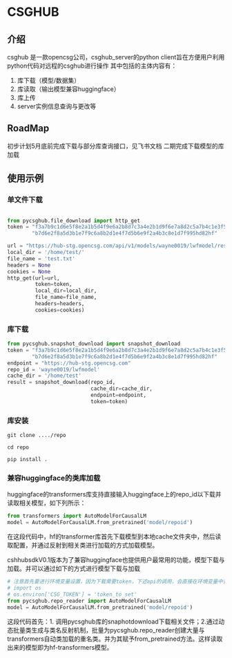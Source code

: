 # CSGHUB
## 介绍
csghub 是一款opencsg公司，csghub_server的python client旨在方便用户利用python代码对远程的csghub进行操作
其中包括的主体内容有：
1. 库下载（模型/数据集）
2. 库读取（输出模型兼容huggingface）
3. 库上传
4. server实例信息查询与更改等


## RoadMap
初步计划5月底前完成下载与部分库查询接口，见飞书文档
二期完成下载模型的库加载


## 使用示例

### 单文件下载

```python

from pycsghub.file_download import http_get
token = "f3a7b9c1d6e5f8e2a1b5d4f9e6a2b8d7c3a4e2b1d9f6e7a8d2c5a7b4c1e3f5b8a1d4f9" + \
        "b7d6e2f8a5d3b1e7f9c6a8b2d1e4f7d5b6e9f2a4b3c8e1d7f995hd82hf"

url = "https://hub-stg.opencsg.com/api/v1/models/wayne0019/lwfmodel/resolve/lfsfile.bin"
local_dir = '/home/test/'
file_name = 'test.txt'
headers = None
cookies = None
http_get(url=url,
         token=token,
         local_dir=local_dir,
         file_name=file_name,
         headers=headers,
         cookies=cookies)
```


### 库下载

```python
from pycsghub.snapshot_download import snapshot_download
token = "f3a7b9c1d6e5f8e2a1b5d4f9e6a2b8d7c3a4e2b1d9f6e7a8d2c5a7b4c1e3f5b8a1d4f9" + \
        "b7d6e2f8a5d3b1e7f9c6a8b2d1e4f7d5b6e9f2a4b3c8e1d7f995hd82hf"
endpoint = "https://hub-stg.opencsg.com"
repo_id = 'wayne0019/lwfmodel'
cache_dir = '/home/test'
result = snapshot_download(repo_id,
                           cache_dir=cache_dir,
                           endpoint=endpoint,
                           token=token)
```

### 库安装

```shell
git clone ..../repo

cd repo

pip install .

```


### 兼容huggingface的类库加载

huggingface的transformers库支持直接输入huggingface上的repo_id以下载并读取相关模型，如下列所示：
```python
from transformers import AutoModelForCausalLM
model = AutoModelForCausalLM.from_pretrained('model/repoid')
```
在这段代码中，hf的transformer库首先下载模型到本地cache文件夹中，然后读取配置，并通过反射到相关类进行加载的方式加载模型。

cshhubsdkV0.1版本为了兼容huggingface也提供用户最常用的功能，模型下载与加载。并可以通过如下的方式进行模型下载与加载
```python
# 注意首先要进行环境变量设置，因为下载需要token，下述api的调用，会直接在环境变量中查找相应的token。
# import os 
# os.environ['CSG_TOKEN'] = 'token_to_set'
from pycsghub.repo_reader import AutoModelForCausalLM
model = AutoModelForCausalLM.from_pretrained('model/repoid')
```

这段代码首先：1. 调用pycsghub库的snaphotdownload下载相关文件；2.通过动态批量类生成与类名反射机制，批量为pycsghub.repo_reader创建大量与transformers自动类加载的重名类。并为其赋予from_pretrained方法。这样读取出来的模型即为hf-transformers模型。




